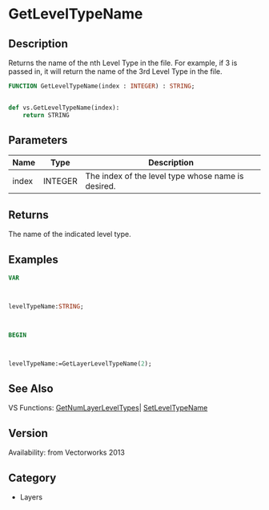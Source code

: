 # GetLevelTypeName

## Description
Returns the name of the nth Level Type in the file. For example, if 3 is passed in, it will return the name of the 3rd Level Type in the file.

```pascal
FUNCTION GetLevelTypeName(index : INTEGER) : STRING;
```

```python

def vs.GetLevelTypeName(index):
    return STRING
```

## Parameters
|Name|Type|Description|
|---|---|---|
|index|INTEGER|The index of the level type whose name is desired.|

## Returns
The name of the indicated level type.

## Examples
```pascal
VAR



levelTypeName:STRING;



BEGIN



levelTypeName:=GetLayerLevelTypeName(2);
```

## See Also
VS Functions:
[GetNumLayerLevelTypes](GetNumLayerLevelTypes.md)| [SetLevelTypeName](SetLevelTypeName.md)

## Version
Availability: from Vectorworks 2013
## Category
* Layers

